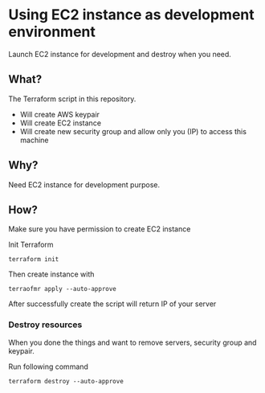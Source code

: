 # Using EC2 instance as development environment

Launch EC2 instance for development and destroy when you need.

## What?

The Terraform script in this repository.

- Will create AWS keypair
- Will create EC2 instance
- Will create new security group and allow only you (IP) to access this machine

## Why?

Need EC2 instance for development purpose.

## How?

Make sure you have permission to create EC2 instance

Init Terraform

```
terraform init
```

Then create instance with

```
terraofmr apply --auto-approve
```

After successfully create the script will return IP of your server

### Destroy resources

When you done the things and want to remove servers, security group and keypair.

Run following command

```
terraform destroy --auto-approve
```
